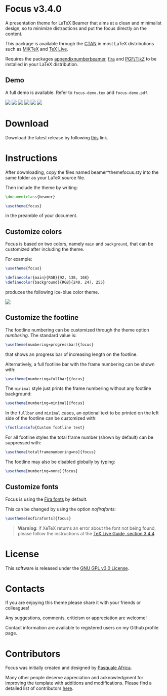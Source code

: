# Focus v3.4.0
A presentation theme for LaTeX Beamer that aims at a clean and minimalist design,
so to minimize distractions and put the focus directly on the content.

This package is available through the [CTAN](https://ctan.org/pkg/beamertheme-focus) in
most LaTeX distributions such as [MiKTeX](https://ctan.org/pkg/miktex) and [TeX Live](https://ctan.org/pkg/texlive).

Requires the packages [appendixnumberbeamer](https://ctan.org/pkg/appendixnumberbeamer),
[fira](https://ctan.org/pkg/fira) and [PGF/TikZ](https://ctan.org/pkg/pgf)
to be installed in your LaTeX distribution.

Demo
----
A full demo is available. Refer to `focus-demo.tex` and `focus-demo.pdf`.

![](https://github.com/pcafrica/focus-beamertheme/blob/main/focus-demo/demo-titlepage.jpg)
![](https://github.com/pcafrica/focus-beamertheme/blob/main/focus-demo/demo-subsectionpage.jpg)
![](https://github.com/pcafrica/focus-beamertheme/blob/main/focus-demo/demo-typeset.jpg)
![](https://github.com/pcafrica/focus-beamertheme/blob/main/focus-demo/demo-focus.jpg)
![](https://github.com/pcafrica/focus-beamertheme/blob/main/focus-demo/demo-references.jpg)
![](https://github.com/pcafrica/focus-beamertheme/blob/main/focus-demo/demo-appendix.jpg)

Download
========
Download the latest release by following [this](https://github.com/pcafrica/focus-beamertheme/releases) link.

Instructions
============
After downloading, copy the files named beamer*themefocus.sty into the same folder as your LaTeX source file.

Then include the theme by writing:
```latex
\documentclass{beamer}

\usetheme{focus}
```
in the preamble of your document.

Customize colors
----------------
Focus is based on two colors, namely `main` and `background`, that can be customized after including the theme.

For example:
```latex
\usetheme{focus}

\definecolor{main}{RGB}{92, 138, 168}
\definecolor{background}{RGB}{240, 247, 255}
```
produces the following ice-blue color theme.

![](https://github.com/pcafrica/focus-beamertheme/blob/main/focus-demo/demo-titlepage-color.jpg)

Customize the footline
----------------------
The footline numbering can be customized through the theme option _numbering_. The standard value is:
```latex
\usetheme[numbering=progressbar]{focus}
```
that shows an progress bar of increasing length on the footline.

Alternatively, a full footline bar with the frame numbering can be shown with:
```latex
\usetheme[numbering=fullbar]{focus}
```

The `minimal` style just prints the frame numbering without any footline background:
```latex
\usetheme[numbering=minimal]{focus}
```

In the `fullbar` and `minimal` cases, an optional text to be printed on the left side of the footline
can be customized with:
```latex
\footlineinfo{Custom footline text}
```

For all footline styles the total frame number (shown by default) can be suppressed with:
```latex
\usetheme[totalframenumbering=no]{focus}
```

The footline may also be disabled globally by typing:
```latex
\usetheme[numbering=none]{focus}
```


Customize fonts
---------------
Focus is using the [Fira fonts](https://bboxtype.com/typefaces/FiraSans/) by default.

This can be changed by using the option _nofirafonts_:
```latex
\usetheme[nofirafonts]{focus}
```

> **Warning**: if XeTeX returns an error about the font not being found, please follow the instructions at the [TeX Live Guide, section 3.4.4](https://www.tug.org/texlive/doc/texlive-en/texlive-en.html#x1-330003.4.4).

License
=======
This software is released under the [GNU GPL v3.0 License](https://www.gnu.org/licenses/gpl-3.0.en.html).

Contacts
========
If you are enjoying this theme please share it with your friends or colleagues!

Any suggestions, comments, criticism or appreciation are welcome!

Contact information are available to registered users on my Github profile page.

Contributors
============
Focus was initially created and designed by [Pasquale Africa](https://github.com/pcafrica).

Many other people deserve appreciation and acknowledgment for improving the template with
additions and modifications. Please find a detailed list of contributors
[here](https://github.com/pcafrica/focus-beamertheme/graphs/contributors).
